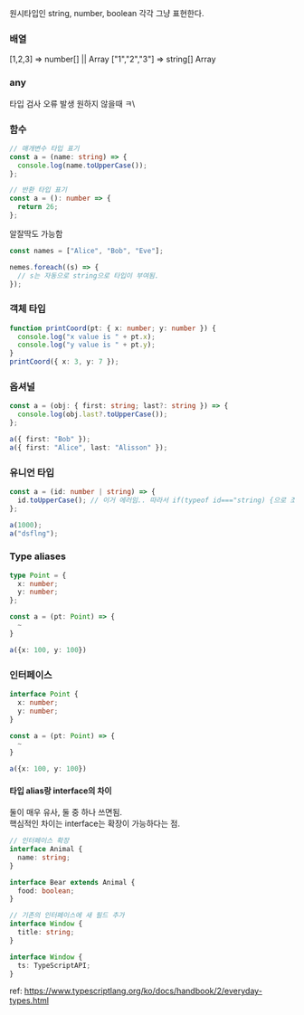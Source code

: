 원시타입인 string, number, boolean 각각 그냥 표현한다.

### 배열

[1,2,3] => number[] || Array<number>
["1","2","3"] => string[] Array<string>

### any

타입 검사 오류 발생 원하지 않을때 ㅋ\

### 함수

```typescript
// 매개변수 타입 표기
const a = (name: string) => {
  console.log(name.toUpperCase());
};

// 반환 타입 표기
const a = (): number => {
  return 26;
};
```

알잘딱도 가능함

```typescript
const names = ["Alice", "Bob", "Eve"];

nemes.foreach((s) => {
  // s는 자동으로 string으로 타입이 부여됨.
});
```

### 객체 타입

```typescript
function printCoord(pt: { x: number; y: number }) {
  console.log("x value is " + pt.x);
  console.log("y value is " + pt.y);
}
printCoord({ x: 3, y: 7 });
```

### 옵셔널

```typescript
const a = (obj: { first: string; last?: string }) => {
  console.log(obj.last?.toUpperCase());
};

a({ first: "Bob" });
a({ first: "Alice", last: "Alisson" });
```

### 유니언 타입

```typescript
const a = (id: number | string) => {
  id.toUpperCase(); // 이거 에러임.. 따라서 if(typeof id==="string) {으로 조져줘야함}
};

a(1000);
a("dsflng");
```

### Type aliases

```typescript
type Point = {
  x: number;
  y: number;
};

const a = (pt: Point) => {
  ~
}

a({x: 100, y: 100})
```

### 인터페이스

```typescript
interface Point {
  x: number;
  y: number;
}

const a = (pt: Point) => {
  ~
}

a({x: 100, y: 100})
```

#### 타입 alias랑 interface의 차이

둘이 매우 유사, 둘 중 하나 쓰면됨. \
핵심적인 차이는 interface는 확장이 가능하다는 점.

```typescript
// 인터페이스 확장
interface Animal {
  name: string;
}

interface Bear extends Animal {
  food: boolean;
}

// 기존의 인터페이스에 새 필드 추가
interface Window {
  title: string;
}

interface Window {
  ts: TypeScriptAPI;
}
```

ref: https://www.typescriptlang.org/ko/docs/handbook/2/everyday-types.html
